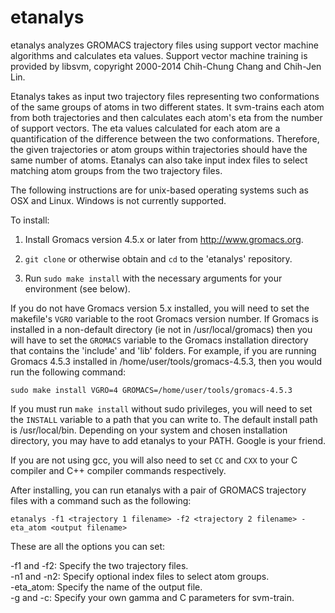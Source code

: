 # etanalys
etanalys analyzes GROMACS trajectory files using support vector machine algorithms and calculates eta values.
Support vector machine training is provided by libsvm, copyright 2000-2014 Chih-Chung Chang and Chih-Jen Lin.

Etanalys takes as input two trajectory files representing two conformations of the same groups of atoms in two different states. It svm-trains each atom from both trajectories and then calculates each atom's eta from the number of support vectors. The eta values calculated for each atom are a quantification of the difference between the two conformations. Therefore, the given trajectories or atom groups within trajectories should have the same number of atoms. Etanalys can also take input index files to select matching atom groups from the two trajectory files.

The following instructions are for unix-based operating systems such as OSX and Linux. Windows is not currently supported.

To install:

1. Install Gromacs version 4.5.x or later from http://www.gromacs.org.

3. `git clone` or otherwise obtain and `cd` to the 'etanalys' repository.

3. Run `sudo make install` with the necessary arguments for your environment (see below).

If you do not have Gromacs version 5.x installed, you will need to set the makefile's `VGRO` variable to the root Gromacs version number. If Gromacs is installed in a non-default directory (ie not in /usr/local/gromacs) then you will have to set the `GROMACS` variable to the Gromacs installation directory that contains the 'include' and 'lib' folders. For example, if you are running Gromacs 4.5.3 installed in /home/user/tools/gromacs-4.5.3, then you would run the following command:

`sudo make install VGRO=4 GROMACS=/home/user/tools/gromacs-4.5.3`

If you must run `make install` without sudo privileges, you will need to set the `INSTALL` variable to a path that you can write to. The default install path is /usr/local/bin. Depending on your system and chosen installation directory, you may have to add etanalys to your PATH. Google is your friend.

If you are not using gcc, you will also need to set `CC` and `CXX` to your C compiler and C++ compiler commands respectively.

After installing, you can run etanalys with a pair of GROMACS trajectory files with a command such as the following:

`etanalys -f1 <trajectory 1 filename> -f2 <trajectory 2 filename> -eta_atom <output filename>`

These are all the options you can set:

-f1 and -f2: Specify the two trajectory files.  
-n1 and -n2: Specify optional index files to select atom groups.  
-eta_atom: Specify the name of the output file.  
-g and -c: Specify your own gamma and C parameters for svm-train.  

